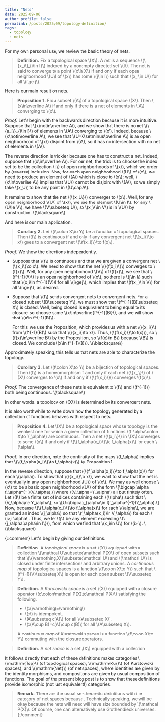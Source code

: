 ```yaml
---
title: "Nets"
date: 2025-09-06
author_profile: false
permalink: /posts/2025/09/topology-definition/
tags:
  - topology
  - nets
---
```


For my own personal use, we review the basic theory of nets.

> <b>Definition.</b> Fix a topological space \\(X\\). A *net* is a sequence \\(\\{x_i\\}_{i\in I}\\) indexed by a nonempty directed set \\(I\\). The net is said to converge to a point \\(x\in X\\) if and only if each open neighborhood \\(U\\) of \\(x\\) has some \\(j\in I\\) such that \\(x_i\in U\\) for all \\(i\ge j\\).

Here is our main result on nets.

> <b>Proposition 1.</b> Fix a subset \\(A\\) of a topological space \\(X\\). Then \\(x\in\overline A\\) if and only if there is a net of elements in \\(A\\) converging to \\(x\\).

<i>Proof.</i> Let's begin with the backwards direction because it is more intuitive. Suppose that \\(x\notin\overline A\\), and we show that there is no net \\(\\{a_i\\}_{i\in I}\\) of elements in \\(A\\) converging to \\(x\\). Indeed, because \\(x\notin\overline A\\), we see that \\(U=X\setminus\overline A\\) is an open neighborhood of \\(x\\) disjoint from \\(A\\), so it has no intersection with no net of elements in \\(A\\).

The reverse direction is trickier because one has to construct a net. Indeed, suppose that \\(x\in\overline A\\). For our net, the trick is to choose the index set to be the collection \\(I\\) of open neighborhoods of \\(x\\), which we order by (reverse) inclusion. Now, for each open neighborhood \\(U\\) of \\(x\\), we need to produce an element of \\(A\\) which is close to \\(x\\); well, \\(x\in\overline A\\) implies that \\(U\\) cannot be disjoint with \\(A\\), so we simply take \\(x_U\\) to be any point in \\(U\cap A\\).

It remains to show that the net \\(\\{x_U\\}\\) converges to \\(x\\). Well, for any open neighborhood \\(U\\) of \\(x\\), we use the element \\(U\in I\\): for any \\(U\le V\\), we have \\(V\subseteq U\\), so \\(x_V\in V\\) is in \\(U\\) by construction. \\(\blacksquare\\)

And here is our main application.

> **Corollary 2.** Let \\(f\colon X\to Y\\) be a function of topological spaces. Then \\(f\\) is continuous if and only if any convergent net \\(\\{x_i\\}\to x\\) goes to a convergent net \\(\\{f(x_i)\\}\to f(x)\\).

*Proof.* We show the directions independently.
* Suppose that \\(f\\) is continuous and that we are given a convergent net \\(\\{x_i\\}\to x\\). We need to show that the net \\(\\{f(x_i)\\}\\) converges to \\(f(x)\\). Well, for any open neighborhood \\(V\\) of \\(f(x)\\), we see that \\(f^{-1}(V)\\) is an open neighborhood of \\(x\\), so there is \\(j\in I\\) such that \\(x_i\in f^{-1}(V)\\) for all \\(i\ge j\\), which implies that \\(f(x_i)\in V\\) for all \\(i\ge j\\), as desired.
* Suppose that \\(f\\) sends convergent nets to convergent nets. For a closed subset \\(B\subseteq Y\\), we must show that \\(f^{-1}(B)\subseteq X\\) is closed. Well, being closed is equivalent to being equal to its closure, so choose some \\(x\in\overline{f^{-1}(B)}\\), and we will show that \\(x\in f^{-1}(B)\\).

    For this, we use the Proposition, which provides us with a net \\(\\{x_i\\}\\) from \\(f^{-1}(B)\\) such that \\(\\{x_i\\}\to x\\). Thus, \\(\\{f(x_i)\\}\to f(x)\\), so \\(f(x)\in\overline B\\) by the Proposition, so \\(f(x)\in B\\) because \\(B\\) is closed. We conclude \\(x\in f^{-1}(B)\\). \\(\blacksquare\\)

Approximately speaking, this tells us that nets are able to characterize the topology.

> **Corollary 3.** Let \\(f\colon X\to Y\\) be a bijection of topological spaces. Then \\(f\\) is a homeomorphism if and only if each net \\(\\{x_i\\}\\) of \\(X\\) converges to \\(x\\) if and only if \\(\\{f(x_i)\\}\\) converges \\(f(x)\\).

*Proof.* The convergence of these nets is equivalent to \\(f\\) and \\(f^{-1}\\) both being continuous. \\(\blacksquare\\)

In other words, a topology on \\(X\\) is determined by its convergent nets.

It is also worthwhile to write down how the topology generated by a collection of functions behaves with respect to nets.

> **Proposition 4.** Let \\(X\\) be a topological space whose topology is the weakest one for which a given collection of functions \\(f_\alpha\colon X\to Y_\alpha\\) are continuous. Then a net \\(\\{x_i\\}\\) in \\(X\\) converges to some \\(x\\) if and only if \\(\\{f\_\alpha(x\_i)\\}\to f\_\alpha(x)\\) for each \\(\alpha\\).

<i>Proof.</i>
In one direction, note the continuity of the maps \\(f_\alpha\\) implies that \\(\\{f\_\alpha(x\_i)\\}\to f\_\alpha(x)\\) by Proposition 1.

In the reverse direction, suppose that \\(\\{f\_\alpha(x\_i)\\}\to f\_\alpha(x)\\) for each \\(\alpha\\). To show that \\(\\{x_i\\}\to x\\), we want to show that the net is eventually in any open neighborhood \\(U\\) of \\(x\\). We may as well choose \\(x\\) to be a basic open neighborhood \\(U\\) of the form
\\[\bigcap_\alpha f_\alpha^{-1}(V_\alpha),\\]
where \\(V_\alpha=Y_\alpha\\) all but finitely often. Let \\(I\\) be a finite set of indices containing each \\(\alpha\\) such that \\(V_\alpha\ne Y_\alpha\\), so
\\[U=\bigcap_{\alpha\in I}f_\alpha^{-1}(V_\alpha).\\]
Now, because \\(\\{f\_\alpha(x\_i)\\}\to f\_\alpha(x)\\) for each \\(\alpha\\), we are granted an index \\(j_\alpha\\) so that \\(f_\alpha(x_i)\in V_\alpha\\) for each \\(i>j_\alpha\\). Thus, we let \\(j\\) be any element exceeding \\(\\{j_\alpha:\alpha\in I\\}\\), from which we find that \\(x_i\in U\\) for \\(i>j\\). \\(\blacksquare\\)

{::comment}
Let's begin by giving our definitions.
> <b>Definition.</b> A <i>topological space</i> is a set \\(X\\) equipped with a collection \\(\mathcal U\subseteq\mathcal P(X)\\) of open subsets such that \\(\\{\varnothing,X\\}\subseteq\mathcal U\\) and \\(\mathcal U\\) is closed under finite intersections and arbitrary unions. A <i>continuous map</i> of topological spaces is a function \\(f\colon X\to Y\\) such that \\(f^{-1}(V)\subseteq X\\) is open for each open subset \\(V\subseteq Y\\).

> <b>Definition.</b> A <i>Kuratowski space</i> is a set \\(X\\) equipped with a closure operator \\(c\colon\mathcal P(X)\to\mathcal P(X)\\) satisfying the following.
> * \\(c(\varnothing)=\varnothing\\)
> * \\(c\\) is idempotent.
> * \\(A\subseteq c(A)\\) for all \\(A\subseteq X\\).
> * \\(c(A\cup B)=c(A)\cup c(B)\\) for all \\(A\subseteq X\\).
> 
> A *continuous map* of Kuratowski spaces is a function \\(f\colon X\to Y\\) commuting with the closure operators.

> **Definition.** A <i>net space</i> is a set \\(X\\) equipped with a collection

It follows directly that each of these definitions makes categories \\(\mathrm{Top}\\) (of topological spaces), \\(\mathrm{Kur}\\) (of Kuratowski spaces), and \\(\mathrm{Net}\\) (of net spaces), where identities are given by the identity morphisms, and compositions are given by usual composition of functions. The goal of the present blog post is to show that these definitions provide isomorphic (not just equivalent!) categories.

> **Remark.** There are the usual set-theoretic definitions with the category of net spaces because . Technically speaking, we will be okay because the nets will need will have size bounded by \\(\mathcal P(X)\\). Of course, one can alternatively use Grothendieck universes.
{:/comment}